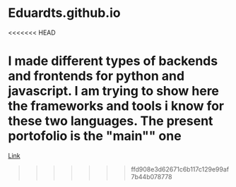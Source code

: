 # Eduardts.github.io
<<<<<<< HEAD

I made different types of backends and frontends for python and javascript. I am trying to show here the frameworks and tools i know for these two languages. The present portofolio is the "main"" one
=======
[Link](/react-vite-vue-frontend/index.html)
>>>>>>> ffd908e3d62671c6b117c129e99af7b44b078778

